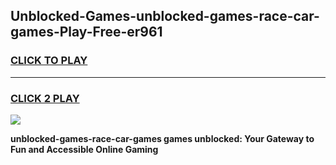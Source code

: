 
## Unblocked-Games-unblocked-games-race-car-games-Play-Free-er961
<h3>
<a href="https://premium76.site?title=unblocked-games-race-car-games&ref=22A">CLICK TO PLAY</a></h3>
<hr>

<h3>
<a href="https://premium76.site?title=unblocked-games-race-car-games&ref=22A">CLICK 2 PLAY</a>
  
</h3>

<a href="https://premium76.site?title=unblocked-games-race-car-games&ref=22A"><img src="https://clearcache.store/games.png"></a>


**unblocked-games-race-car-games games unblocked: Your Gateway to Fun and Accessible Online Gaming**
